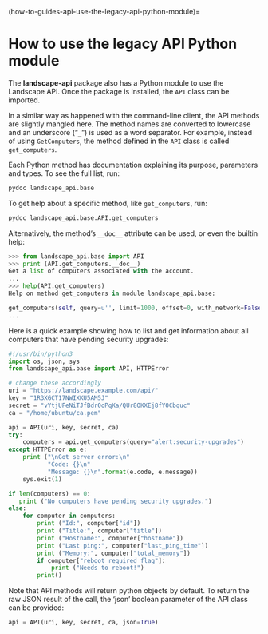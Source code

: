 (how-to-guides-api-use-the-legacy-api-python-module)=
# How to use the legacy API Python module


The **landscape-api** package also has a Python module to use the Landscape API. Once the package is installed, the `API` class can be imported.

In a similar way as happened with the command-line client, the API methods are slightly mangled here. The method names are converted to lowercase and an underscore (“`_`”) is used as a word separator. For example, instead of using `GetComputers`, the method defined in the `API` class is called `get_computers`.

Each Python method has documentation explaining its purpose, parameters and types. To see the full list, run:

```bash
pydoc landscape_api.base
```

To get help about a specific method, like `get_computers`, run:

```bash
pydoc landscape_api.base.API.get_computers
```

Alternatively, the method’s `__doc__` attribute can be used, or even the builtin help:

```python
>>> from landscape_api.base import API
>>> print (API.get_computers.__doc__)
Get a list of computers associated with the account.
...
>>> help(API.get_computers)
Help on method get_computers in module landscape_api.base:

get_computers(self, query=u'', limit=1000, offset=0, with_network=False, ...
...
```

Here is a quick example showing how to list and get information about all computers that have pending security upgrades:

```python
#!/usr/bin/python3
import os, json, sys
from landscape_api.base import API, HTTPError

# change these accordingly
uri = "https://landscape.example.com/api/"
key = "1R3XGCT17NWIXKU5AM5J"
secret = "vYtjUFeNiTJfBdr0oPqKa/QUr8OKXEj8fYOCbquc"
ca = "/home/ubuntu/ca.pem"

api = API(uri, key, secret, ca)
try:
    computers = api.get_computers(query="alert:security-upgrades")
except HTTPError as e:
    print ("\nGot server error:\n"
           "Code: {}\n"
           "Message: {}\n".format(e.code, e.message))
    sys.exit(1)

if len(computers) == 0:
   print ("No computers have pending security upgrades.")
else:
    for computer in computers:
        print ("Id:", computer["id"])
        print ("Title:", computer["title"])
        print ("Hostname:", computer["hostname"])
        print ("Last ping:", computer["last_ping_time"])
        print ("Memory:", computer["total_memory"])
        if computer["reboot_required_flag"]:
            print ("Needs to reboot!")
        print()
```

Note that API methods will return python objects by default. To return the raw JSON result of the call, the ‘json’ boolean parameter of the API class can be provided:

```python
api = API(uri, key, secret, ca, json=True)
```

